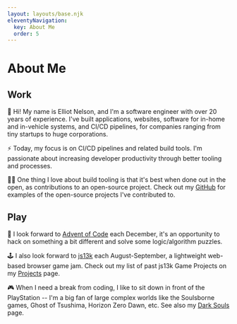 ```yaml
---
layout: layouts/base.njk
eleventyNavigation:
  key: About Me
  order: 5
---
```

# About Me

## Work

👋 Hi! My name is Elliot Nelson, and I'm a software engineer with over 20 years of experience. I've built applications, websites, software for in-home and in-vehicle systems, and CI/CD pipelines, for companies ranging from tiny startups to huge corporations.

⚡ Today, my focus is on CI/CD pipelines and related build tools. I'm passionate about increasing developer productivity through better tooling and processes.

🧑‍💻 One thing I love about build tooling is that it's best when done out in the open, as contributions to an open-source project. Check out my [GitHub](https://github.com/elliot-nelson) for examples of the open-source projects I've contributed to.

## Play

🎄 I look forward to [Advent of Code](https://adventofcode.com/) each December, it's an opportunity to hack on something a bit different and solve some logic/algorithm puzzles.

🕹️ I also look forward to [js13k](https://js13kgames.com/) each August-September, a lightweight web-based browser game jam. Check out my list of past js13k Game Projects on my [Projects](/projects) page.

🎮 When I need a break from coding, I like to sit down in front of the PlayStation -- I'm a big fan of large complex worlds like the Soulsborne games, Ghost of Tsushima, Horizon Zero Dawn, etc. See also my [Dark Souls](/darksouls) page.
